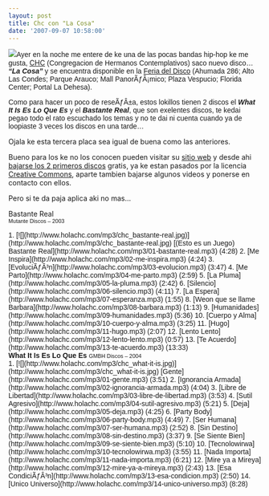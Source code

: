 ```yaml
---
layout: post
title: Chc con "La Cosa"
date: '2007-09-07 10:58:00'
---
```



[![](http://www.holachc.com/real/pics/IMG_2560_blog.jpg)](http://www.holachc.com/real/pics/IMG_2560_blog.jpg)<span style="font-family: arial;font-family:arial;">Ayer en la noche me entere de ke una de las pocas bandas hip-hop ke me gusta, </span>[CHC](http://www.holachc.com/)<span style="font-family: arial;"> (Congregacion de Hermanos Contemplativos) saco nuevo disco… </span><span style="font-weight: bold; font-style: italic; font-family: arial;">“La Cosa”</span><span style="font-family: arial;"> y se encuentra disponible en la </span><span style="font-family: arial;font-family:arial;">[Feria del Disco](http://www.feriadeldisco.cl/) (Ahumada 286; Alto Las Condes; Parque Arauco; Mall PanorÃƒÂ¡mico; Plaza Vespucio; Florida Center; Portal La Dehesa).</span>

<span style="font-family: arial;font-family:arial;">Como para hacer un poco de reseÃƒÂ±a, estos lokillos tienen 2 discos el </span><span style="font-weight: bold; font-style: italic; font-family: arial;font-family:arial;font-size:100%;">What It Is Es Lo Que Es</span><span style="font-family: arial;font-family:arial;font-size:100%;"> y el </span><span style="font-weight: bold; font-style: italic; font-family: arial;font-family:arial;font-size:100%;">Bastante Real</span><span style="font-family: arial;font-family:arial;font-size:100%;">, que son exelentes discos, te kedai pegao todo el rato escuchado los temas y no te dai ni cuenta cuando ya de loopiaste 3 veces los discos en una tarde…</span>

Ojala ke esta tercera placa sea igual de buena como las anteriores.

Bueno para los ke no los conocen pueden visitar su [sitio web](http://www.holachc.com/) y desde ahi [bajarse los 2 primeros discos](http://www.holachc.com/mp3/) gratis, ya ke estan pasados por la licencia [Creative Commons](http://www.creativecommons.cl/), aparte tambien bajarse algunos videos y ponerse en contacto con ellos.

Pero si te da paja aplica aki no mas…<span style="font-family: arial;font-size:100%;"><span style="font-weight: bold;"></span></span>

Bastante Real  
<span style="font-family: arial;font-size:78%;"><span style="font-weight: normal;">Mutante Discos – 2003</span></span>

<div class="entry" face="arial" style="font-family: arial;"><div id="bastante">1. [![](http://www.holachc.com/mp3/chc_bastante-real.jpg)](http://www.holachc.com/mp3/chc_bastante-real.jpg) [(Esto es un Juego) Bastante Real](http://www.holachc.com/mp3/01-bastante-real.mp3) (4:28)
2. [Me Inspira](http://www.holachc.com/mp3/02-me-inspira.mp3) (4:24)
3. [EvoluciÃƒÂ³n](http://www.holachc.com/mp3/03-evolucion.mp3) (3:47)
4. [Me Parto](http://www.holachc.com/mp3/04-me-parto.mp3) (2:59)
5. [La Pluma](http://www.holachc.com/mp3/05-la-pluma.mp3) (2:42)
6. [Silencio](http://www.holachc.com/mp3/06-silencio.mp3) (4:11)
7. [La Espera](http://www.holachc.com/mp3/07-esperanza.mp3) (1:55)
8. [Weon que se llame Barbara](http://www.holachc.com/mp3/08-barbara.mp3) (1:13)
9. [Humanidades](http://www.holachc.com/mp3/09-humanidades.mp3) (5:36)
10. [Cuerpo y Alma](http://www.holachc.com/mp3/10-cuerpo-y-alma.mp3) (3:25)
11. [Hugo](http://www.holachc.com/mp3/11-hugo.mp3) (2:07)
12. [Lento Lento](http://www.holachc.com/mp3/12-lento-lento.mp3) (0:57)
13. [Te Acuerdo](http://www.holachc.com/mp3/13-te-acuerdo.mp3) (13:33)

</div></div><span style="font-weight: bold; font-family: arial;font-size:100%;">What It Is Es Lo Que Es  
</span><span style="font-family: arial;font-size:78%;"><span style="font-weight: normal;">GMBH Discos – 2004</span></span>

<div face="arial" id="wiielqe" style="font-family: arial;">1. [![](http://www.holachc.com/mp3/chc_what-it-is.jpg)](http://www.holachc.com/mp3/chc_what-it-is.jpg) [Gente](http://www.holachc.com/mp3/01-gente.mp3) (3:51)
2. [Ignorancia Armada](http://www.holachc.com/mp3/02-ignorancia-armada.mp3) (4:04)
3. [Libre de Libertad](http://www.holachc.com/mp3/03-libre-de-libertad.mp3) (3:53)
4. [Sutil Agresivo](http://www.holachc.com/mp3/04-sutil-agresivo.mp3) (5:21)
5. [Deja](http://www.holachc.com/mp3/05-deja.mp3) (4:25)
6. [Party Body](http://www.holachc.com/mp3/06-party-body.mp3) (4:49)
7. [Ser Humana](http://www.holachc.com/mp3/07-ser-humana.mp3) (2:52)
8. [Sin Destino](http://www.holachc.com/mp3/08-sin-destino.mp3) (3:37)
9. [Se Siente Bien](http://www.holachc.com/mp3/09-se-siente-bien.mp3) (5:10)
10. [Tecnolowirwa](http://www.holachc.com/mp3/10-tecnolowirwa.mp3) (3:55)
11. [Nada Importa](http://www.holachc.com/mp3/11-nada-importa.mp3) (6:21)
12. [Mire ya a Mireya](http://www.holachc.com/mp3/12-mire-ya-a-mireya.mp3) (2:43)
13. [Esa CondiciÃƒÂ³n](http://www.holachc.com/mp3/13-esa-condicion.mp3) (2:50)
14. [Unico Universo](http://www.holachc.com/mp3/14-unico-universo.mp3) (8:28)

</div>
